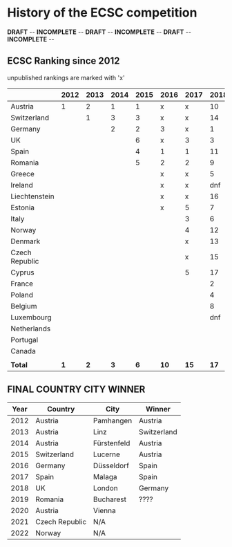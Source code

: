 # History of the ECSC competition
**DRAFT** -- **INCOMPLETE** -- **DRAFT** -- **INCOMPLETE** -- **DRAFT** -- **INCOMPLETE** -- 
## ECSC Ranking since 2012
unpublished rankings are marked with 'x'

|                | 2012 | 2013 | 2014 | 2015 | 2016 | 2017 | 2018 | 2019 | 2020 |
|----------------|------|------|------|------|------|------|------|------|------|
| Austria        | 1    | 2    | 1    | 1    | x    | x    | 10   | x    | ?    |
| Switzerland    |      | 1    | 3    | 3    | x    | x    | 14   | x    | ?    |
| Germany        |      |      | 2    | 2    | 3    | x    | 1    | x    | ?    |
| UK             |      |      |      | 6    | x    | 3    | 3    | x    | ?    |
| Spain          |      |      |      | 4    | 1    | 1    | 11   | x    | ?    |
| Romania        |      |      |      | 5    | 2    | 2    | 9    | x    | ?    |
| Greece         |      |      |      |      | x    | x    | 5    | x    | ?    |
| Ireland        |      |      |      |      | x    | x    | dnf  | x    | ?    |
| Liechtenstein  |      |      |      |      | x    | x    | 16   | x    | ?    |
| Estonia        |      |      |      |      | x    | 5    | 7    | x    | ?    |
| Italy          |      |      |      |      |      | 3    | 6    | x    | ?    |
| Norway         |      |      |      |      |      | 4    | 12   | x    | ?    |
| Denmark        |      |      |      |      |      | x    | 13   | x    | ?    |
| Czech Republic |      |      |      |      |      | x    | 15   | x    | ?    |
| Cyprus         |      |      |      |      |      | 5    | 17   | x    | ?    |
| France         |      |      |      |      |      |      | 2    | x    | ?    |
| Poland         |      |      |      |      |      |      | 4    | x    | ?    |
| Belgium        |      |      |      |      |      |      | 8    | x    | ?    |
| Luxembourg     |      |      |      |      |      |      | dnf  | x    | ?    |
| Netherlands    |      |      |      |      |      |      |      | x    | ?    |
| Portugal       |      |      |      |      |      |      |      | x    | ?    |
| Canada         |      |      |      |      |      |      |      |      | ?    |
|                |      |      |      |      |      |      |      |      |      |
| **Total**      | **1**| **2**| **3**| **6**|**10**|**15**|**17**|**21**|**?** |



## FINAL COUNTRY CITY WINNER
| Year | Country        | City        | Winner      |
|------|----------------|-------------|-------------|
| 2012 | Austria        | Pamhangen   | Austria     |
| 2013 | Austria        | Linz        | Switzerland |
| 2014 | Austria        | Fürstenfeld | Austria     |
| 2015 | Switzerland    | Lucerne     | Austria     |
| 2016 | Germany        | Düsseldorf  | Spain       |
| 2017 | Spain          | Malaga      | Spain       |
| 2018 | UK             | London      | Germany     |
| 2019 | Romania        | Bucharest   | ????        |
| 2020 | Austria        | Vienna      |             |
| 2021 | Czech Republic | N/A         |             |
| 2022 | Norway         | N/A         |             |
